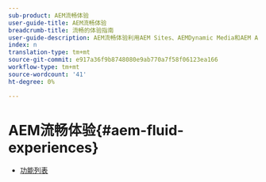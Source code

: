 ```yaml
---
sub-product: AEM流畅体验
user-guide-title: AEM流畅体验
breadcrumb-title: 流畅的体验指南
user-guide-description: AEM流畅体验利用AEM Sites、AEMDynamic Media和AEM Assets等强大的功能集，为无头内容投放提供强大的解决方案。
index: n
translation-type: tm+mt
source-git-commit: e917a36f9b8748080e9ab770a7f58f06123ea166
workflow-type: tm+mt
source-wordcount: '41'
ht-degree: 0%

---
```



# AEM流畅体验{#aem-fluid-experiences}

+ [功能列表](/help/fluid-experiences/feature-list.md)